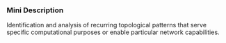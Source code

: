 ### Mini Description

Identification and analysis of recurring topological patterns that serve specific computational purposes or enable particular network capabilities.
